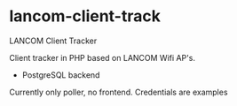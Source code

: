 # lancom-client-track
LANCOM Client Tracker

Client tracker in PHP based on LANCOM Wifi AP's.
- PostgreSQL backend

Currently only poller, no frontend.
Credentials are examples
